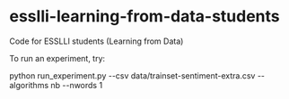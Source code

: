 # esslli-learning-from-data-students
Code for ESSLLI students (Learning from Data)


To run an experiment, try:

python run_experiment.py --csv data/trainset-sentiment-extra.csv --algorithms nb --nwords 1
